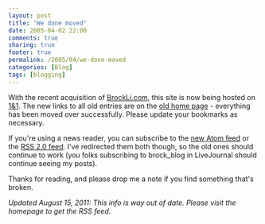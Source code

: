 ```yaml
---
layout: post
title: "We done moved"
date: 2005-04-02 22:00
comments: true
sharing: true
footer: true
permalink: /2005/04/we-done-moved
categories: [Blog]
tags: [blogging]
---
```

With the recent acquisition of <a href="http://www.brockli.com">BrockLi.com</a>, this site is now being hosted on <a href="http://www.1and1.com">1&1</a>.  The new links to all old entries are on the <a href="http://www.csh.rit.edu/~brock/index.html">old home page</a> - everything has been moved over successfully.  Please update your bookmarks as necessary.

If you're using a news reader, you can subscribe to the <a href="/atom.xml">new Atom feed</a> or the <a href="/index.xml">RSS 2.0 feed</a>.  I've redirected them both though, so the old ones should continue to work (you folks subscribing to brock_blog in LiveJournal should continue seeing my posts).

Thanks for reading, and please drop me a note if you find something that's broken.

<em>Updated August 15, 2011: This info is way out of date. Please visit the homepage to get the RSS feed.</em>